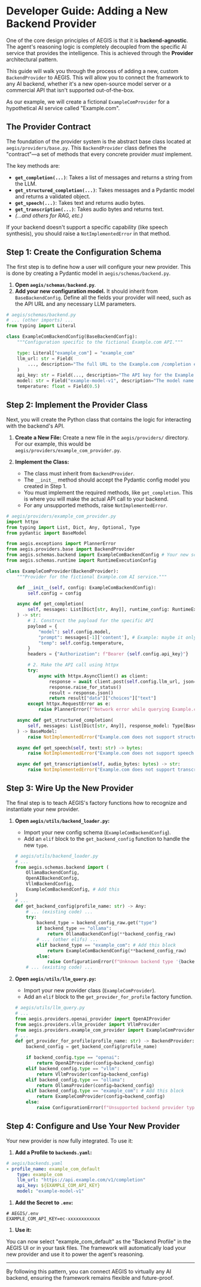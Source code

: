 # Developer Guide: Adding a New Backend Provider

One of the core design principles of AEGIS is that it is **backend-agnostic**. The agent's reasoning logic is completely decoupled from the specific AI service that provides the intelligence. This is achieved through the **Provider** architectural pattern.

This guide will walk you through the process of adding a new, custom `BackendProvider` to AEGIS. This will allow you to connect the framework to any AI backend, whether it's a new open-source model server or a commercial API that isn't supported out-of-the-box.

As our example, we will create a fictional `ExampleComProvider` for a hypothetical AI service called "Example.com".

## The Provider Contract

The foundation of the provider system is the abstract base class located at `aegis/providers/base.py`. This `BackendProvider` class defines the "contract"—a set of methods that every concrete provider *must* implement.

The key methods are:
-   **`get_completion(...)`**: Takes a list of messages and returns a string from the LLM.
-   **`get_structured_completion(...)`**: Takes messages and a Pydantic model and returns a validated object.
-   **`get_speech(...)`**: Takes text and returns audio bytes.
-   **`get_transcription(...)`**: Takes audio bytes and returns text.
-   *(...and others for RAG, etc.)*

If your backend doesn't support a specific capability (like speech synthesis), you should raise a `NotImplementedError` in that method.

## Step 1: Create the Configuration Schema

The first step is to define how a user will configure your new provider. This is done by creating a Pydantic model in `aegis/schemas/backend.py`.

1.  **Open `aegis/schemas/backend.py`**.
2.  **Add your new configuration model.** It should inherit from `BaseBackendConfig`. Define all the fields your provider will need, such as the API URL and any necessary LLM parameters.

```python
# aegis/schemas/backend.py
# ... (other imports) ...
from typing import Literal

class ExampleComBackendConfig(BaseBackendConfig):
    """Configuration specific to the fictional Example.com API."""

    type: Literal["example_com"] = "example_com"
    llm_url: str = Field(
        ..., description="The full URL to the Example.com /completion endpoint."
    )
    api_key: str = Field(..., description="The API key for the Example.com service.")
    model: str = Field("example-model-v1", description="The model name to use.")
    temperature: float = Field(0.5)
```

## Step 2: Implement the Provider Class

Next, you will create the Python class that contains the logic for interacting with the backend's API.

1.  **Create a New File:**
    Create a new file in the `aegis/providers/` directory. For our example, this would be `aegis/providers/example_com_provider.py`.

2.  **Implement the Class:**
    -   The class must inherit from `BackendProvider`.
    -   The `__init__` method should accept the Pydantic config model you created in Step 1.
    -   You must implement the required methods, like `get_completion`. This is where you will make the actual API call to your backend.
    -   For any unsupported methods, raise `NotImplementedError`.

```python
# aegis/providers/example_com_provider.py
import httpx
from typing import List, Dict, Any, Optional, Type
from pydantic import BaseModel

from aegis.exceptions import PlannerError
from aegis.providers.base import BackendProvider
from aegis.schemas.backend import ExampleComBackendConfig # Your new schema
from aegis.schemas.runtime import RuntimeExecutionConfig

class ExampleComProvider(BackendProvider):
    """Provider for the fictional Example.com AI service."""

    def __init__(self, config: ExampleComBackendConfig):
        self.config = config

    async def get_completion(
        self, messages: List[Dict[str, Any]], runtime_config: RuntimeExecutionConfig
    ) -> str:
        # 1. Construct the payload for the specific API
        payload = {
            "model": self.config.model,
            "prompt": messages[-1]['content'], # Example: maybe it only takes the last user prompt
            "temp": self.config.temperature,
        }
        headers = {"Authorization": f"Bearer {self.config.api_key}"}

        # 2. Make the API call using httpx
        try:
            async with httpx.AsyncClient() as client:
                response = await client.post(self.config.llm_url, json=payload, headers=headers)
                response.raise_for_status()
                result = response.json()
                return result["data"]["choices"]["text"]
        except httpx.RequestError as e:
            raise PlannerError(f"Network error while querying Example.com: {e}") from e

    async def get_structured_completion(
        self, messages: List[Dict[str, Any]], response_model: Type[BaseModel], runtime_config: RuntimeExecutionConfig
    ) -> BaseModel:
        raise NotImplementedError("Example.com does not support structured completion.")

    async def get_speech(self, text: str) -> bytes:
        raise NotImplementedError("Example.com does not support speech synthesis.")

    async def get_transcription(self, audio_bytes: bytes) -> str:
        raise NotImplementedError("Example.com does not support transcription.")
```

## Step 3: Wire Up the New Provider

The final step is to teach AEGIS's factory functions how to recognize and instantiate your new provider.

1.  **Open `aegis/utils/backend_loader.py`:**
    -   Import your new config schema (`ExampleComBackendConfig`).
    -   Add an `elif` block to the `get_backend_config` function to handle the new `type`.

    ```python
    # aegis/utils/backend_loader.py
    # ...
    from aegis.schemas.backend import (
        OllamaBackendConfig,
        OpenAIBackendConfig,
        VllmBackendConfig,
        ExampleComBackendConfig, # Add this
    )
    # ...
    def get_backend_config(profile_name: str) -> Any:
        # ... (existing code) ...
        try:
            backend_type = backend_config_raw.get("type")
            if backend_type == "ollama":
                return OllamaBackendConfig(**backend_config_raw)
            # ... (other elifs) ...
            elif backend_type == "example_com": # Add this block
                return ExampleComBackendConfig(**backend_config_raw)
            else:
                raise ConfigurationError(f"Unknown backend type '{backend_type}'...")
        # ... (existing code) ...
    ```

2.  **Open `aegis/utils/llm_query.py`:**
    -   Import your new provider class (`ExampleComProvider`).
    -   Add an `elif` block to the `get_provider_for_profile` factory function.

    ```python
    # aegis/utils/llm_query.py
    # ...
    from aegis.providers.openai_provider import OpenAIProvider
    from aegis.providers.vllm_provider import VllmProvider
    from aegis.providers.example_com_provider import ExampleComProvider # Add this
    # ...
    def get_provider_for_profile(profile_name: str) -> BackendProvider:
        backend_config = get_backend_config(profile_name)

        if backend_config.type == "openai":
            return OpenAIProvider(config=backend_config)
        elif backend_config.type == "vllm":
            return VllmProvider(config=backend_config)
        elif backend_config.type == "ollama":
            return OllamaProvider(config=backend_config)
        elif backend_config.type == "example_com": # Add this block
            return ExampleComProvider(config=backend_config)
        else:
            raise ConfigurationError(f"Unsupported backend provider type: '{backend_config.type}'")
    ```

## Step 4: Configure and Use Your New Provider

Your new provider is now fully integrated. To use it:

1. **Add a Profile to `backends.yaml`:**

```yaml
# aegis/backends.yaml
- profile_name: example_com_default
    type: example_com
    llm_url: "https://api.example.com/v1/completion"
    api_key: ${EXAMPLE_COM_API_KEY}
    model: "example-model-v1"
```

1. **Add the Secret to `.env`:**

```env
# AEGIS/.env
EXAMPLE_COM_API_KEY=ec-xxxxxxxxxxxx
```

1. **Use it:**

You can now select "example_com_default" as the "Backend Profile" in the AEGIS UI or in your task files. The framework will automatically load your new provider and use it to power the agent's reasoning.


---

By following this pattern, you can connect AEGIS to virtually any AI backend, ensuring the framework remains flexible and future-proof.
